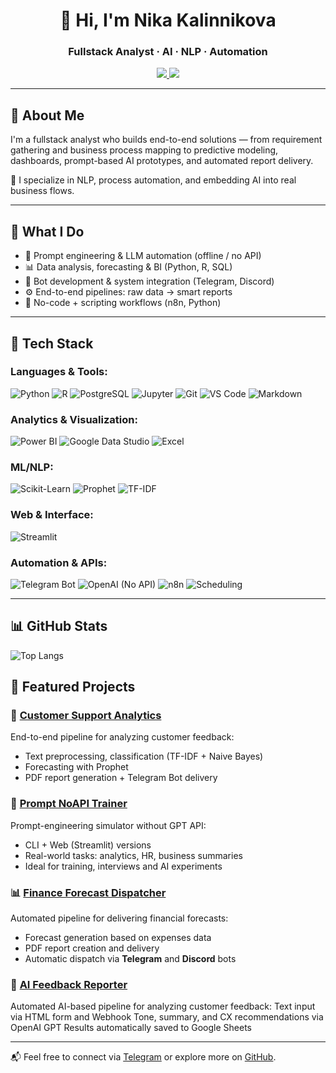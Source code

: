 
<h1 align="center">👋 Hi, I'm Nika Kalinnikova</h1>
<h3 align="center">Fullstack Analyst · AI · NLP · Automation</h3>

<p align="center">
  <a href="https://t.me/HayleyRizhik">
    <img src="https://img.shields.io/badge/Telegram-@HayleyRizhik-0088cc?style=flat-square&logo=telegram&logoColor=white" />
  </a>

  <a href="https://github.com/KalinNika">
    <img src="https://img.shields.io/badge/GitHub-KalinNika-181717?style=flat-square&logo=github&logoColor=white" />
  </a>
</p>

---

## 🚀 About Me

I'm a fullstack analyst who builds end-to-end solutions — from requirement gathering and business process mapping to predictive modeling, dashboards, prompt-based AI prototypes, and automated report delivery.

🌱 I specialize in NLP, process automation, and embedding AI into real business flows.

---

## 🧠 What I Do

- 🧪 Prompt engineering & LLM automation (offline / no API)
- 📊 Data analysis, forecasting & BI (Python, R, SQL)
- 🤖 Bot development & system integration (Telegram, Discord)
- ⚙️ End-to-end pipelines: raw data → smart reports
- 🔧 No-code + scripting workflows (n8n, Python)

---

## 🧰 Tech Stack

### Languages & Tools:
![Python](https://img.shields.io/badge/-Python-3776AB?style=flat&logo=python&logoColor=white)
![R](https://img.shields.io/badge/-R-276DC3?style=flat&logo=r&logoColor=white)
![PostgreSQL](https://img.shields.io/badge/-PostgreSQL-4169E1?style=flat&logo=postgresql&logoColor=white)
![Jupyter](https://img.shields.io/badge/-Jupyter-F37626?style=flat&logo=jupyter&logoColor=white)
![Git](https://img.shields.io/badge/-Git-F05032?style=flat&logo=git&logoColor=white)
![VS Code](https://img.shields.io/badge/-VS%20Code-007ACC?style=flat&logo=visualstudiocode&logoColor=white)
![Markdown](https://img.shields.io/badge/-Markdown-000000?style=flat&logo=markdown)

### Analytics & Visualization:
![Power BI](https://img.shields.io/badge/-Power%20BI-F2C811?style=flat&logo=powerbi)
![Google Data Studio](https://img.shields.io/badge/-Google%20Data%20Studio-4285F4?style=flat&logo=googledrive&logoColor=white)
![Excel](https://img.shields.io/badge/-Excel-217346?style=flat&logo=microsoft-excel&logoColor=white)

### ML/NLP:
![Scikit-Learn](https://img.shields.io/badge/-Scikit--Learn-F7931E?style=flat&logo=scikitlearn&logoColor=white)
![Prophet](https://img.shields.io/badge/-Prophet-FF6F00?style=flat)
![TF-IDF](https://img.shields.io/badge/-TF--IDF-7B7B7B?style=flat)

### Web & Interface:
![Streamlit](https://img.shields.io/badge/-Streamlit-FF4B4B?style=flat&logo=streamlit&logoColor=white)

### Automation & APIs:
![Telegram Bot](https://img.shields.io/badge/-Telegram%20Bot-26A5E4?style=flat&logo=telegram&logoColor=white)
![OpenAI (No API)](https://img.shields.io/badge/-OpenAI%20(No%20API)-764ABC?style=flat&logo=openai&logoColor=white)
![n8n](https://img.shields.io/badge/-n8n-F69A1D?style=flat&logo=n8n&logoColor=white)
![Scheduling](https://img.shields.io/badge/-schedule.py-4B8BBE?style=flat)


---

## 📊 GitHub Stats

![Top Langs](https://github-readme-stats.vercel.app/api/top-langs/?username=KalinNika&layout=compact&langs_count=8&hide=html,css)



## 📌 Featured Projects

### 🧠 [Customer Support Analytics](https://github.com/KalinNika/customer-support-analytics)
End-to-end pipeline for analyzing customer feedback: 
- Text preprocessing, classification (TF-IDF + Naive Bayes)
- Forecasting with Prophet
- PDF report generation + Telegram Bot delivery

### 🧪 [Prompt NoAPI Trainer](https://github.com/KalinNika/prompt-noapi-trainer)
Prompt-engineering simulator without GPT API:
- CLI + Web (Streamlit) versions
- Real-world tasks: analytics, HR, business summaries
- Ideal for training, interviews and AI experiments


### 📊 [Finance Forecast Dispatcher](https://github.com/KalinNika/Finance-Forecast-Dispatcher)  
Automated pipeline for delivering financial forecasts:

- Forecast generation based on expenses data
- PDF report creation and delivery
- Automatic dispatch via **Telegram** and **Discord** bots

### 🧠 [AI Feedback Reporter](https://github.com/KalinNika/ai-feedback-reporter) 
Automated AI-based pipeline for analyzing customer feedback:
Text input via HTML form and Webhook
Tone, summary, and CX recommendations via OpenAI GPT
Results automatically saved to Google Sheets


---

📬 Feel free to connect via [Telegram](https://t.me/HayleyRizhik) or explore more on [GitHub](https://github.com/KalinNika).
